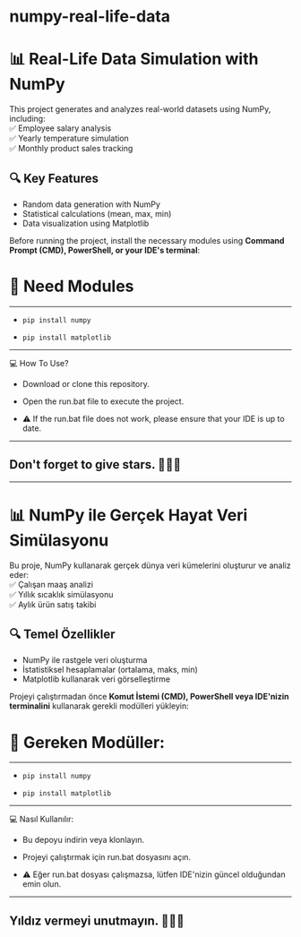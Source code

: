 # numpy-real-life-data
# 📊 Real-Life Data Simulation with NumPy

This project generates and analyzes real-world datasets using NumPy, including:  
✅ Employee salary analysis  
✅ Yearly temperature simulation  
✅ Monthly product sales tracking  

## 🔍 Key Features  
- Random data generation with NumPy  
- Statistical calculations (mean, max, min)  
- Data visualization using Matplotlib


Before running the project, install the necessary modules using **Command Prompt (CMD), PowerShell, or your IDE's terminal**: 


# 🔧 Need Modules

-----------------------------------
* ``` pip install numpy ```

* ``` pip install matplotlib ```

-----------------------------------

💻 How To Use? 

* Download or clone this repository.

* Open the run.bat file to execute the project.

* ⚠️ If the run.bat file does not work, please ensure that your IDE is up to date. 
  
-----------------------------------

## Don't forget to give stars. 🌟🌟🌟

-----------------------------------


# 📊 NumPy ile Gerçek Hayat Veri Simülasyonu

Bu proje, NumPy kullanarak gerçek dünya veri kümelerini oluşturur ve analiz eder:  
✅ Çalışan maaş analizi  
✅ Yıllık sıcaklık simülasyonu  
✅ Aylık ürün satış takibi  

## 🔍 Temel Özellikler  
- NumPy ile rastgele veri oluşturma  
- İstatistiksel hesaplamalar (ortalama, maks, min)  
- Matplotlib kullanarak veri görselleştirme  


Projeyi çalıştırmadan önce **Komut İstemi (CMD), PowerShell veya IDE'nizin terminalini** kullanarak gerekli modülleri yükleyin:  


# 🔧 Gereken Modüller:

-----------------------------------
* ``` pip install numpy ```

* ``` pip install matplotlib ```

-----------------------------------

💻 Nasıl Kullanılır:

* Bu depoyu indirin veya klonlayın.

* Projeyi çalıştırmak için run.bat dosyasını açın.

* ⚠️ Eğer run.bat dosyası çalışmazsa, lütfen IDE'nizin güncel olduğundan emin olun. 
  
-----------------------------------

## Yıldız vermeyi unutmayın. 🌟🌟🌟
